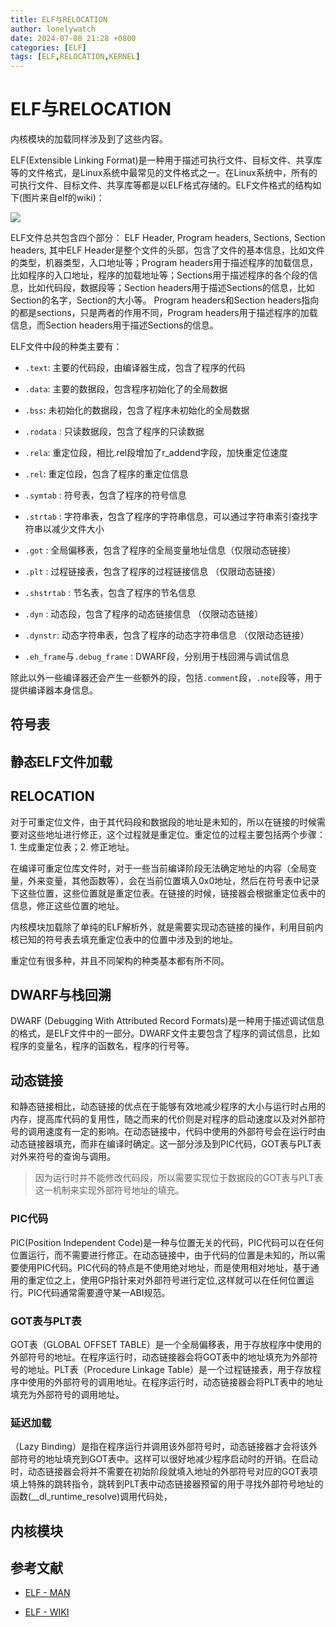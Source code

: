 ```yaml
---
title: ELF与RELOCATION
author: lonelywatch
date: 2024-07-08 21:28 +0800
categories: [ELF]
tags: [ELF,RELOCATION,KERNEL]   
---
```


# ELF与RELOCATION

内核模块的加载同样涉及到了这些内容。

ELF(Extensible Linking Format)是一种用于描述可执行文件、目标文件、共享库等的文件格式，是Linux系统中最常见的文件格式之一。在Linux系统中，所有的可执行文件、目标文件、共享库等都是以ELF格式存储的。ELF文件格式的结构如下(图片来自elf的wiki)：

![](https://lonelywatch-1306651324.cos.ap-beijing.myqcloud.com/image-20240712164552778.png)

ELF文件总共包含四个部分： ELF Header, Program headers, Sections, Section headers, 其中ELF Header是整个文件的头部，包含了文件的基本信息，比如文件的类型，机器类型，入口地址等；Program headers用于描述程序的加载信息，比如程序的入口地址，程序的加载地址等；Sections用于描述程序的各个段的信息，比如代码段，数据段等；Section headers用于描述Sections的信息，比如Section的名字，Section的大小等。 Program headers和Section headers指向的都是sections，只是两者的作用不同，Program headers用于描述程序的加载信息，而Section headers用于描述Sections的信息。

ELF文件中段的种类主要有：

 - `.text`: 主要的代码段，由编译器生成，包含了程序的代码

 - `.data`: 主要的数据段，包含程序初始化了的全局数据

 - `.bss`: 未初始化的数据段，包含了程序未初始化的全局数据

 - `.rodata` : 只读数据段，包含了程序的只读数据

 - `.rela`: 重定位段，相比.rel段增加了r_addend字段，加快重定位速度

 - `.rel`: 重定位段，包含了程序的重定位信息

 - `.symtab` : 符号表，包含了程序的符号信息

 - `.strtab` : 字符串表，包含了程序的字符串信息，可以通过字符串索引查找字符串以减少文件大小

 - `.got` : 全局偏移表，包含了程序的全局变量地址信息（仅限动态链接）

 - `.plt` : 过程链接表，包含了程序的过程链接信息 （仅限动态链接）

 - `.shstrtab` : 节名表，包含了程序的节名信息
 
 - `.dyn` : 动态段，包含了程序的动态链接信息 （仅限动态链接）

 - `.dynstr`: 动态字符串表，包含了程序的动态字符串信息 （仅限动态链接）

- `.eh_frame`与`.debug_frame` : DWARF段，分别用于栈回溯与调试信息

除此以外一些编译器还会产生一些额外的段，包括`.comment`段，`.note`段等，用于提供编译器本身信息。

## 符号表


## 静态ELF文件加载

## RELOCATION

对于可重定位文件，由于其代码段和数据段的地址是未知的，所以在链接的时候需要对这些地址进行修正，这个过程就是重定位。重定位的过程主要包括两个步骤：1. 生成重定位表；2. 修正地址。

在编译可重定位库文件时，对于一些当前编译阶段无法确定地址的内容（全局变量，外来变量，其他函数等），会在当前位置填入0x0地址，然后在符号表中记录下这些位置，这些位置就是重定位表。在链接的时候，链接器会根据重定位表中的信息，修正这些位置的地址。

内核模块加载除了单纯的ELF解析外，就是需要实现动态链接的操作，利用目前内核已知的符号表去填充重定位表中的位置中涉及到的地址。

重定位有很多种，并且不同架构的种类基本都有所不同。

## DWARF与栈回溯

DWARF (Debugging With Attributed Record Formats)是一种用于描述调试信息的格式，是ELF文件中的一部分。DWARF文件主要包含了程序的调试信息，比如程序的变量名，程序的函数名，程序的行号等。

## 动态链接

和静态链接相比，动态链接的优点在于能够有效地减少程序的大小与运行时占用的内存，提高库代码的复用性，随之而来的代价则是对程序的启动速度以及对外部符号的调用速度有一定的影响。在动态链接中，代码中使用的外部符号会在运行时由动态链接器填充，而非在编译时确定。这一部分涉及到PIC代码，GOT表与PLT表对外来符号的查询与调用。

> 因为运行时并不能修改代码段，所以需要实现位于数据段的GOT表与PLT表这一机制来实现外部符号地址的填充。

### PIC代码

PIC(Position Independent Code)是一种与位置无关的代码，PIC代码可以在任何位置运行，而不需要进行修正。在动态链接中，由于代码的位置是未知的，所以需要使用PIC代码。PIC代码的特点是不使用绝对地址，而是使用相对地址，基于通用的重定位之上，使用GP指针来对外部符号进行定位,这样就可以在任何位置运行。PIC代码通常需要遵守某一ABI规范。

### GOT表与PLT表

GOT表（GLOBAL OFFSET TABLE）是一个全局偏移表，用于存放程序中使用的外部符号的地址。在程序运行时，动态链接器会将GOT表中的地址填充为外部符号的地址。PLT表（Procedure Linkage Table）是一个过程链接表，用于存放程序中使用的外部符号的调用地址。在程序运行时，动态链接器会将PLT表中的地址填充为外部符号的调用地址。

### 延迟加载

（Lazy Binding）是指在程序运行并调用该外部符号时，动态链接器才会将该外部符号的地址填充到GOT表中。这样可以很好地减少程序启动时的开销。在启动时，动态链接器会将并不需要在初始阶段就填入地址的外部符号对应的GOT表项填上特殊的跳转指令，跳转到PLT表中动态链接器预留的用于寻找外部符号地址的函数(__dl_runtime_resolve)调用代码处，


## 内核模块

## 参考文献

- [ELF - MAN](https://man7.org/linux/man-pages/man5/elf.5.html)

- [ELF - WIKI](https://en.wikipedia.org/wiki/Executable_and_Linkable_Format)






